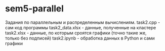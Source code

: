 # sem5-parallel

Задания по параллельным и распределенным вычислениям. 
task2.cpp - сам код программы
task2_data.xlsx - данные, полученные на кластере
task2.xlsx - данные, по которым сроятся графики (точно такие же, только без подписей)
task2.ipynb - обработка данных в Python и сами графики
